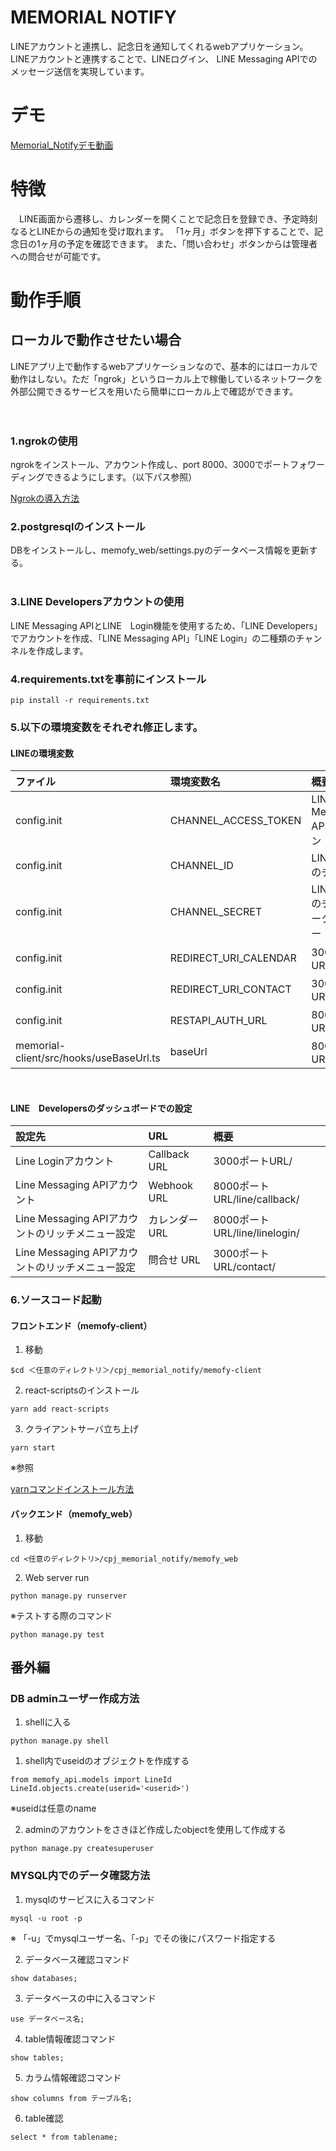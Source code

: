 # MEMORIAL NOTIFY

LINEアカウントと連携し、記念日を通知してくれるwebアプリケーション。LINEアカウントと連携することで、LINEログイン、
LINE Messaging APIでのメッセージ送信を実現しています。

# デモ

[Memorial_Notifyデモ動画](https://youtu.be/yqd2cbp4ktk)

# 特徴

　LINE画面から遷移し、カレンダーを開くことで記念日を登録でき、予定時刻なるとLINEからの通知を受け取れます。
「1ヶ月」ボタンを押下することで、記念日の1ヶ月の予定を確認できます。
また、「問い合わせ」ボタンからは管理者への問合せが可能です。

# 動作手順

## ローカルで動作させたい場合

LINEアプリ上で動作するwebアプリケーションなので、基本的にはローカルで動作はしない。ただ「ngrok」というローカル上で稼働しているネットワークを外部公開できるサービスを用いたら簡単にローカル上で確認ができます。
<br>
<br>
<br>

### 1.ngrokの使用

ngrokをインストール、アカウント作成し、port 8000、3000でポートフォワーディングできるようにします。（以下パス参照）

[Ngrokの導入方法](https://qiita.com/mininobu/items/b45dbc70faedf30f484e)

### 2.postgresqlのインストール

DBをインストールし、memofy_web/settings.pyのデータベース情報を更新する。
<br>
<br>

### 3.LINE Developersアカウントの使用

LINE Messaging APIとLINE　Login機能を使用するため、「LINE Developers」でアカウントを作成、「LINE Messaging API」「LINE Login」の二種類のチャンネルを作成します。


### 4.requirements.txtを事前にインストール

~~~
pip install -r requirements.txt
~~~

### 5.以下の環境変数をそれぞれ修正します。

#### LINEの環境変数
|ファイル|環境変数名 |概要|
| :--- | :--- | :--- |
|config.init|CHANNEL_ACCESS_TOKEN|LINE Messaging APIのトークン|
|config.init|CHANNEL_ID|LINE LOGINのチャネルID|
|config.init|CHANNEL_SECRET|LINE LOGINのチャネルシークレットキー|
|config.init|REDIRECT_URI_CALENDAR|3000ポートURL/|
|config.init|REDIRECT_URI_CONTACT|3000ポートURL/contact/|
|config.init|RESTAPI_AUTH_URL|8000ポートURL/|
|memorial-client/src/hooks/useBaseUrl.ts|baseUrl|8000ポートURL/|

<br>

#### LINE　Developersのダッシュボードでの設定
|設定先|URL |概要|
| :--- | :--- | :--- |
|Line Loginアカウント|Callback URL|3000ポートURL/|
|Line Messaging APIアカウント|Webhook URL|8000ポートURL/line/callback/|
|Line Messaging APIアカウントのリッチメニュー設定|カレンダー URL|8000ポートURL/line/linelogin/|
|Line Messaging APIアカウントのリッチメニュー設定|問合せ URL|3000ポートURL/contact/|

### 6.ソースコード起動

#### フロントエンド（memofy-client）

1. 移動 
~~~
$cd ＜任意のディレクトリ＞/cpj_memorial_notify/memofy-client 
~~~

2. react-scriptsのインストール 
~~~
yarn add react-scripts
~~~

3. クライアントサーバ立ち上げ
~~~
yarn start 
~~~

※参照

[yarnコマンドインストール方法](https://qiita.com/suisui654/items/1b89446e03991c7c2c3d)


#### バックエンド（memofy_web）

1. 移動
~~~
cd <任意のディレクトリ>/cpj_memorial_notify/memofy_web
~~~

2. Web server run
~~~
python manage.py runserver 
~~~

※テストする際のコマンド
~~~
python manage.py test
~~~

## 番外編

### DB adminユーザー作成方法

1. shellに入る
~~~
python manage.py shell
~~~

1. shell内でuseidのオブジェクトを作成する
~~~
from memofy_api.models import LineId
LineId.objects.create(userid='<userid>')
~~~

※useidは任意のname

2. adminのアカウントをさきほど作成したobjectを使用して作成する
~~~
python manage.py createsuperuser
~~~

### MYSQL内でのデータ確認方法

1. mysqlのサービスに入るコマンド
~~~
mysql -u root -p
~~~

※ 「-u」でmysqlユーザー名、「-p」でその後にパスワード指定する

2. データベース確認コマンド
~~~
show databases;
~~~

3. データベースの中に入るコマンド
~~~
use データベース名;
~~~

4. table情報確認コマンド
~~~
show tables;
~~~

5. カラム情報確認コマンド
~~~
show columns from テーブル名;
~~~

6. table確認
~~~
select * from tablename;
~~~